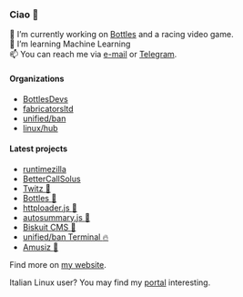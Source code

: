 ### Ciao 👋
🔭 I’m currently working on [Bottles](https://github.com/bottlesdevs/Bottles) and a racing video game.\
🌱 I’m learning Machine Learning\
📫 You can reach me via [e-mail](mailto:send@mirko.pm) or [Telegram](https://t.me/brombinmirko).

#### Organizations
- [BottlesDevs](https://github.com/bottlesdevs)
- [fabricatorsltd](https://github.com/fabricatorsltd)
- [unified/ban](https://github.com/unified-ban)
- [linux/hub](https://github.com/linuxhubit)

#### Latest projects
- [runtimezilla](https://github.com/mirkobrombin/runtimezilla)
- [BetterCallSolus](https://github.com/mirkobrombin/BetterCallSolus)
- [Twitz :movie_camera:](https://github.com/mirkobrombin/Twitz)
- [Bottles :wine_glass:](https://github.com/bottlesdevs/Bottles)
- [httploader.js :rocket:](https://github.com/mirkobrombin/httploader.js)
- [autosummary.js :bookmark:](https://github.com/mirkobrombin/autosummary.js)
- [Biskuit CMS :cookie:](https://github.com/biskuitorg/biskuit)
- [unified/ban Terminal :fire:](https://github.com/unified-ban/Terminal)
- [Amusiz :musical_note:](https://github.com/mirkobrombin/Amusiz)

Find more on [my website](https://mirko.pm/projects).

Italian Linux user? You may find my [portal](https://linuxhub.it) interesting.
